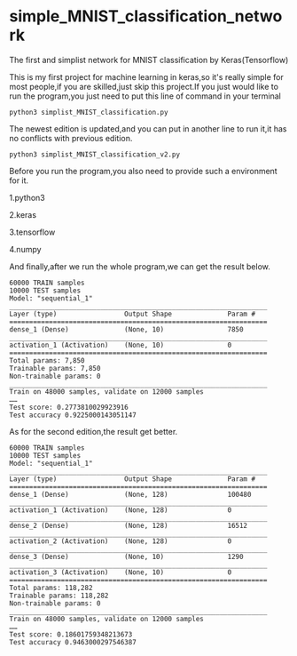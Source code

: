 # simple_MNIST_classification_network
The first and simplist network for MNIST classification by Keras(Tensorflow)

This is my first project for machine learning in keras,so it's really simple for most people,if you are skilled,just skip this project.If you just would like to run the program,you just need to put this line of command in your terminal

```
python3 simplist_MNIST_classification.py
```
The newest edition is updated,and you can put in another line to run it,it has no conflicts with previous edition.
```
python3 simplist_MNIST_classification_v2.py
```
Before you run the program,you also need to provide such a environment for it.

1.python3

2.keras

3.tensorflow

4.numpy

And finally,after we run the whole program,we can get the result below.

```
60000 TRAIN samples
10000 TEST samples
Model: "sequential_1"
_________________________________________________________________
Layer (type)                 Output Shape              Param #   
=================================================================
dense_1 (Dense)              (None, 10)                7850      
_________________________________________________________________
activation_1 (Activation)    (None, 10)                0         
=================================================================
Total params: 7,850
Trainable params: 7,850
Non-trainable params: 0
_________________________________________________________________
Train on 48000 samples, validate on 12000 samples
……
Test score: 0.2773810029923916
Test accuracy 0.9225000143051147
```
As for the second edition,the result get better.
```
60000 TRAIN samples
10000 TEST samples
Model: "sequential_1"
_________________________________________________________________
Layer (type)                 Output Shape              Param #   
=================================================================
dense_1 (Dense)              (None, 128)               100480    
_________________________________________________________________
activation_1 (Activation)    (None, 128)               0         
_________________________________________________________________
dense_2 (Dense)              (None, 128)               16512     
_________________________________________________________________
activation_2 (Activation)    (None, 128)               0         
_________________________________________________________________
dense_3 (Dense)              (None, 10)                1290      
_________________________________________________________________
activation_3 (Activation)    (None, 10)                0         
=================================================================
Total params: 118,282
Trainable params: 118,282
Non-trainable params: 0
_________________________________________________________________
Train on 48000 samples, validate on 12000 samples
……
Test score: 0.18601759348213673
Test accuracy 0.9463000297546387
```
